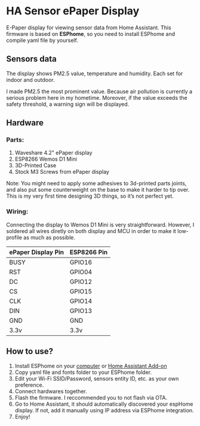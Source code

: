 # HA Sensor ePaper Display
E-Paper display for viewing sensor data from Home Assistant. This firmware is based on **ESPhome**, so you need to install ESPhome and compile yaml file by yourself.

## Sensors data 
The display shows PM2.5 value, temperature and humidity. Each set for indoor and outdoor.

I made PM2.5 the most prominent value. Because air pollution is currently a serious problem here in my hometime. Moreover, if the value exceeds the safety threshold, a warning sign will be displayed. 

## Hardware
### Parts:
 1. Waveshare 4.2" ePaper display
 2. ESP8266 Wemos D1 Mini
 3. 3D-Printed Case
 4. Stock M3 Screws from ePaper display

Note: You might need to apply some adhesives to 3d-printed parts joints, and also put some counterweight on the base to make it harder to tip over. This is my very first time designing 3D things, so it’s not perfect yet.
 
 ### Wiring: 
Connecting the display to Wemos D1 Mini is very straightforward. However, I soldered all wires diretly on both display and MCU in order to make it low-profile as much as possible.

|ePaper Display Pin| ESP8266 Pin|
|--|--|
| BUSY | GPIO16 |
| RST | GPIO04  |
| DC | GPIO12 |
| CS | GPIO15 |
| CLK | GPIO14 |
| DIN | GPIO13 |
| GND | GND |
| 3.3v | 3.3v |





## How to use?

 1. Install ESPhome on your [computer](https://esphome.io/guides/getting_started_command_line.html) or [Home Assistant Add-on](https://esphome.io/guides/getting_started_hassio.html)
 2. Copy yaml file and fonts folder to your ESPhome folder.
 3. Edit your Wi-Fi SSID/Password, sensors entity ID, etc. as your own preference.
 4. Connect hardwares together.
 5. Flash the firmware. I reccommended you to not flash via OTA.
 6. Go to Home Assistant, it should automatically discovered your espHome display. If not, add it manually using IP address via ESPhome integration.
 7. Enjoy!
